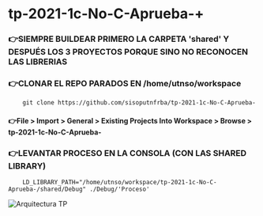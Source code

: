 # tp-2021-1c-No-C-Aprueba-+

### :point_right:SIEMPRE BUILDEAR PRIMERO LA CARPETA 'shared' Y DESPUÉS LOS 3 PROYECTOS PORQUE SINO NO RECONOCEN LAS LIBRERIAS

### :point_right:CLONAR EL REPO PARADOS EN /home/utnso/workspace     
        
        git clone https://github.com/sisoputnfrba/tp-2021-1c-No-C-Aprueba-
        
#### :point_right:File > Import > General > Existing Projects Into Workspace > Browse > tp-2021-1c-No-C-Aprueba-

### :point_right:LEVANTAR PROCESO EN LA CONSOLA (CON LAS SHARED LIBRARY)
        
        LD_LIBRARY_PATH="/home/utnso/workspace/tp-2021-1c-No-C-Aprueba-/shared/Debug" ./Debug/'Proceso'

![Arquitectura TP](https://user-images.githubusercontent.com/49170861/115929112-9a259480-a45d-11eb-854d-e409a32410a9.jpg)

